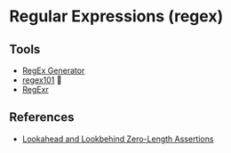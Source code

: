 # Regular Expressions (regex)

<!--
\[(\w+)\]
<$1>

[^(]
-->

## Tools

- [RegEx Generator](https://retool.com/utilities/regex-generator)
- [regex101](https://regex101.com/) 🌟
- [RegExr](https://regexr.com/)

## References

- [Lookahead and Lookbehind Zero-Length Assertions](https://www.regular-expressions.info/lookaround.html)
